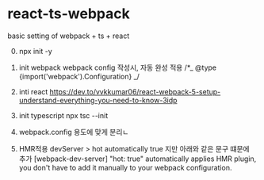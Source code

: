 # react-ts-webpack

basic setting of webpack + ts + react

0. npx init -y

1. init webpack
   webpack config 작성시, 자동 완성 적용
   /\*_ @type {import('webpack').Configuration} _/

2. inti react
   https://dev.to/vvkkumar06/react-webpack-5-setup-understand-everything-you-need-to-know-3idp

3. init typescript
   npx tsc --init

4. webpack.config 용도에 맞게 분리ㄴ

5. HMR적용
   devServer > hot automatically true 지만 아래와 같은 문구 떄문에 추가
   [webpack-dev-server] "hot: true" automatically applies HMR plugin, you don't have to add it manually to your webpack configuration.

